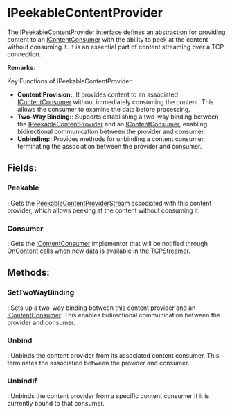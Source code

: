 # IPeekableContentProvider

The IPeekableContentProvider interface defines an abstraction for providing content to an [IContentConsumer](../Tcp/IContentConsumer.md) with the ability to peek at the content without consuming it. It is an essential part of content streaming over a TCP connection. 

**Remarks**:

Key Functions of IPeekableContentProvider: 

- **Content Provision:**: It provides content to an associated [IContentConsumer](../Tcp/IContentConsumer.md) without immediately consuming the content. This allows the consumer to examine the data before processing. 
- **Two-Way Binding:**: Supports establishing a two-way binding between the [IPeekableContentProvider](../Tcp/IPeekableContentProvider.md) and an [IContentConsumer](../Tcp/IContentConsumer.md), enabling bidirectional communication between the provider and consumer. 
- **Unbinding:**: Provides methods for unbinding a content consumer, terminating the association between the provider and consumer. 



## **Fields**:
### **Peekable**
: Gets the [PeekableContentProviderStream](../Streams/PeekableContentProviderStream.md) associated with this content provider, which allows peeking at the content without consuming it. 
### **Consumer**
: Gets the [IContentConsumer](../Tcp/IContentConsumer.md) implementor that will be notified through [OnContent](../Tcp/IContentConsumer.md#oncontent) calls when new data is available in the TCPStreamer. 
## **Methods**:

### **SetTwoWayBinding**
: Sets up a two-way binding between this content provider and an [IContentConsumer](../Tcp/IContentConsumer.md). This enables bidirectional communication between the provider and consumer. 

### **Unbind**
: Unbinds the content provider from its associated content consumer. This terminates the association between the provider and consumer. 

### **UnbindIf**
: Unbinds the content provider from a specific content consumer if it is currently bound to that consumer. 
